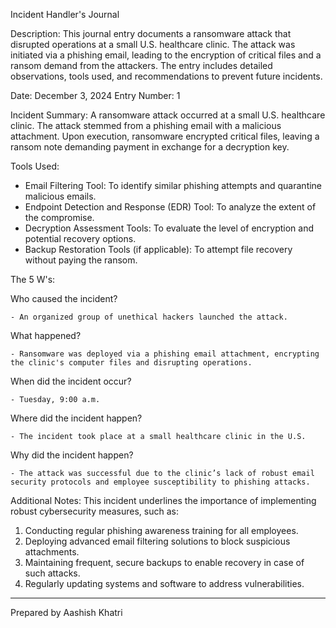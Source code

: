 
Incident Handler's Journal

Description:
This journal entry documents a ransomware attack that disrupted operations at a small U.S. healthcare clinic. The attack was initiated via a phishing email, leading to the encryption of critical files and a ransom demand from the attackers. The entry includes detailed observations, tools used, and recommendations to prevent future incidents.

Date: December 3, 2024
Entry Number: 1

Incident Summary:
A ransomware attack occurred at a small U.S. healthcare clinic. The attack stemmed from a phishing email with a malicious attachment. Upon execution, ransomware encrypted critical files, leaving a ransom note demanding payment in exchange for a decryption key.

Tools Used:
- Email Filtering Tool: To identify similar phishing attempts and quarantine malicious emails.
- Endpoint Detection and Response (EDR) Tool: To analyze the extent of the compromise.
- Decryption Assessment Tools: To evaluate the level of encryption and potential recovery options.
- Backup Restoration Tools (if applicable): To attempt file recovery without paying the ransom.

The 5 W's:

Who caused the incident?

    - An organized group of unethical hackers launched the attack.

What happened?

    - Ransomware was deployed via a phishing email attachment, encrypting the clinic's computer files and disrupting operations.

When did the incident occur?

    - Tuesday, 9:00 a.m.

Where did the incident happen?

    - The incident took place at a small healthcare clinic in the U.S.

Why did the incident happen?

    - The attack was successful due to the clinic’s lack of robust email security protocols and employee susceptibility to phishing attacks.

Additional Notes:
This incident underlines the importance of implementing robust cybersecurity measures, such as:
1. Conducting regular phishing awareness training for all employees.
2. Deploying advanced email filtering solutions to block suspicious attachments.
3. Maintaining frequent, secure backups to enable recovery in case of such attacks.
4. Regularly updating systems and software to address vulnerabilities.

--------
Prepared by Aashish Khatri
